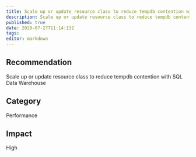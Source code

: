 ```yaml
---
title: Scale up or update resource class to reduce tempdb contention with SQL Data Warehouse
description: Scale up or update resource class to reduce tempdb contention with SQL Data Warehouse
published: true
date: 2020-07-27T11:14:13Z
tags:
editor: markdown
---
```


## Recommendation
Scale up or update resource class to reduce tempdb contention with SQL Data Warehouse

## Category
Performance

## Impact
High

